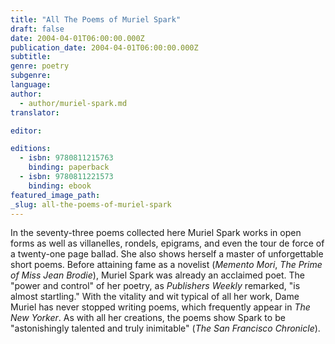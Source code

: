 ```yaml
---
title: "All The Poems of Muriel Spark"
draft: false
date: 2004-04-01T06:00:00.000Z
publication_date: 2004-04-01T06:00:00.000Z
subtitle:
genre: poetry
subgenre:
language:
author:
  - author/muriel-spark.md
translator:

editor:

editions:
  - isbn: 9780811215763
    binding: paperback
  - isbn: 9780811221573
    binding: ebook
featured_image_path:
_slug: all-the-poems-of-muriel-spark
---
```


In the seventy-three poems collected here Muriel Spark works in open forms as well as villanelles, rondels, epigrams, and even the tour de force of a twenty-one page ballad. She also shows herself a master of unforgettable short poems. Before attaining fame as a novelist (_Memento Mori_, _The Prime of Miss Jean Brodie_), Muriel Spark was already an acclaimed poet. The "power and control" of her poetry, as _Publishers Weekly_ remarked, "is almost startling." With the vitality and wit typical of all her work, Dame Muriel has never stopped writing poems, which frequently appear in _The New Yorker_. As with all her creations, the poems show Spark to be "astonishingly talented and truly inimitable" (_The San Francisco Chronicle_).

